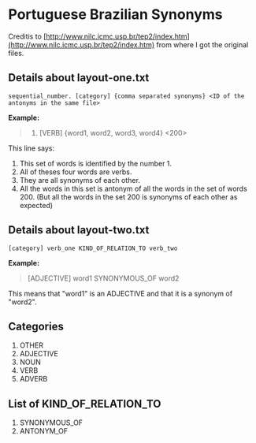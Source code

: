 # Portuguese Brazilian Synonyms
Creditis to [http://www.nilc.icmc.usp.br/tep2/index.htm](http://www.nilc.icmc.usp.br/tep2/index.htm) from where I got the original files.

## Details about layout-one.txt
`sequential_number. [category] {comma separated synonyms} <ID of the antonyms in the same file>`

**Example:**
> 1. [VERB] {word1, word2, word3, word4} <200>

This line says: 
 1. This set of words is identified by the number 1.
 2. All of theses four words are verbs.
 3. They are all synonyms of each other.
 4. All the words in this set is antonym of all the words in the set of words 200. (But all the words in the set 200 is synonyms of each other as expected)

## Details about layout-two.txt
`[category] verb_one KIND_OF_RELATION_TO verb_two`

**Example:**
> [ADJECTIVE] word1 SYNONYMOUS_OF word2

This means that "word1" is an ADJECTIVE and that it is a synonym of "word2".

## Categories
1. OTHER
2. ADJECTIVE
3. NOUN
4. VERB
5. ADVERB

## List of KIND_OF_RELATION_TO
1. SYNONYMOUS_OF
2. ANTONYM_OF
